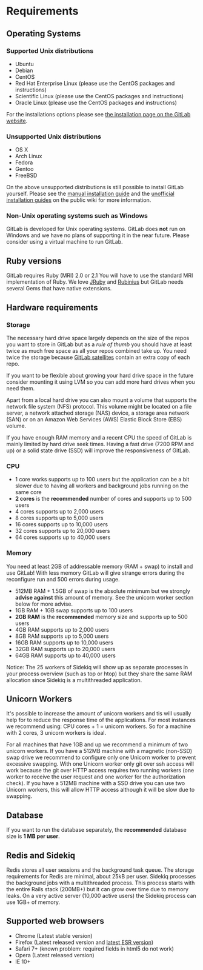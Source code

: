 # Requirements

## Operating Systems

### Supported Unix distributions

- Ubuntu
- Debian
- CentOS
- Red Hat Enterprise Linux (please use the CentOS packages and instructions)
- Scientific Linux (please use the CentOS packages and instructions)
- Oracle Linux (please use the CentOS packages and instructions)

For the installations options please see [the installation page on the GitLab website](https://about.gitlab.com/installation/).

### Unsupported Unix distributions

- OS X
- Arch Linux
- Fedora
- Gentoo
- FreeBSD

On the above unsupported distributions is still possible to install GitLab yourself.
Please see the [manual installation guide](https://github.com/gitlabhq/gitlabhq/blob/master/doc/install/installation.md) and the [unofficial installation guides](https://github.com/gitlabhq/gitlab-public-wiki/wiki/Unofficial-Installation-Guides) on the public wiki for more information.

### Non-Unix operating systems such as Windows

GitLab is developed for Unix operating systems.
GitLab does **not** run on Windows and we have no plans of supporting it in the near future.
Please consider using a virtual machine to run GitLab.

## Ruby versions

GitLab requires Ruby (MRI) 2.0 or 2.1
You will have to use the standard MRI implementation of Ruby.
We love [JRuby](http://jruby.org/) and [Rubinius](http://rubini.us/) but GitLab needs several Gems that have native extensions.

## Hardware requirements

### Storage

The necessary hard drive space largely depends on the size of the repos you want to store in GitLab but as a *rule of thumb* you should have at least twice as much free space as all your repos combined take up. You need twice the storage because [GitLab satellites](structure.md) contain an extra copy of each repo.

If you want to be flexible about growing your hard drive space in the future consider mounting it using LVM so you can add more hard drives when you need them.

Apart from a local hard drive you can also mount a volume that supports the network file system (NFS) protocol. This volume might be located on a file server, a network attached storage (NAS) device, a storage area network (SAN) or on an Amazon Web Services (AWS) Elastic Block Store (EBS) volume.

If you have enough RAM memory and a recent CPU the speed of GitLab is mainly limited by hard drive seek times. Having a fast drive (7200 RPM and up) or a solid state drive (SSD) will improve the responsiveness of GitLab.

### CPU

- 1 core works supports up to 100 users but the application can be a bit slower due to having all workers and background jobs running on the same core
- **2 cores** is the **recommended** number of cores and supports up to 500 users
- 4 cores supports up to 2,000 users
- 8 cores supports up to 5,000 users
- 16 cores supports up to 10,000 users
- 32 cores supports up to 20,000 users
- 64 cores supports up to 40,000 users

### Memory

You need at least 2GB of addressable memory (RAM + swap) to install and use GitLab!
With less memory GitLab will give strange errors during the reconfigure run and 500 errors during usage.

- 512MB RAM + 1.5GB of swap is the absolute minimum but we strongly **advise against** this amount of memory. See the unicorn worker section below for more advise.
- 1GB RAM + 1GB swap supports up to 100 users
- **2GB RAM** is the **recommended** memory size and supports up to 500 users
- 4GB RAM supports up to 2,000 users
- 8GB RAM supports up to 5,000 users
- 16GB RAM supports up to 10,000 users
- 32GB RAM supports up to 20,000 users
- 64GB RAM supports up to 40,000 users

Notice: The 25 workers of Sidekiq will show up as separate processes in your process overview (such as top or htop) but they share the same RAM allocation since Sidekiq is a multithreaded application.

## Unicorn Workers

It's possible to increase the amount of unicorn workers and tis will usually help for to reduce the response time of the applications.
For most instances we recommend using: CPU cores + 1 = unicorn workers.
So for a machine with 2 cores, 3 unicorn workers is ideal.

For all machines that have 1GB and up we recommend a minimum of two unicorn workers.
If you have a 512MB machine with a magnetic (non-SSD) swap drive we recommend to configure only one Unicorn worker to prevent excessive swapping.
With one Unicorn worker only git over ssh access will work because the git over HTTP access requires two running workers (one worker to receive the user request and one worker for the authorization check).
If you have a 512MB machine with a SSD drive you can use two Unicorn workers, this will allow HTTP access although it will be slow due to swapping.

## Database

If you want to run the database separately, the **recommended** database size is **1 MB per user**.

## Redis and Sidekiq

Redis stores all user sessions and the background task queue.
The storage requirements for Redis are minimal, about 25kB per user.
Sidekiq processes the background jobs with a multithreaded process.
This process starts with the entire Rails stack (200MB+) but it can grow over time due to memory leaks.
On a very active server (10,000 active users) the Sidekiq process can use 1GB+ of memory.

## Supported web browsers

- Chrome (Latest stable version)
- Firefox (Latest released version and [latest ESR version](https://www.mozilla.org/en-US/firefox/organizations/))
- Safari 7+ (known problem: required fields in html5 do not work)
- Opera (Latest released version)
- IE 10+
